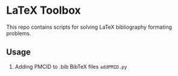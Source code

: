 # LaTeX Toolbox

This repo contains scripts for solving LaTeX bibliography formating problems.

## Usage

1. Adding PMCID to .bib BibTeX files
`addPMID.py`
